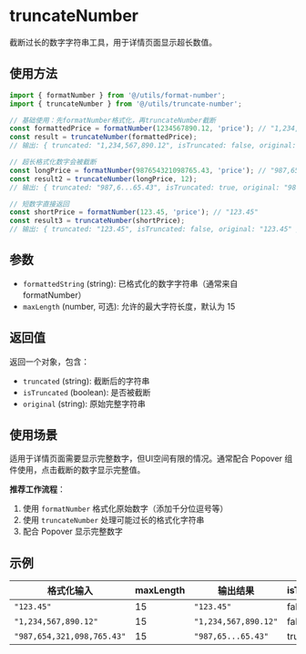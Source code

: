 # truncateNumber

截断过长的数字字符串工具，用于详情页面显示超长数值。

## 使用方法

```typescript
import { formatNumber } from '@/utils/format-number';
import { truncateNumber } from '@/utils/truncate-number';

// 基础使用：先formatNumber格式化，再truncateNumber截断
const formattedPrice = formatNumber(1234567890.12, 'price'); // "1,234,567,890.12"
const result = truncateNumber(formattedPrice);
// 输出: { truncated: "1,234,567,890.12", isTruncated: false, original: "1,234,567,890.12" }

// 超长格式化数字会被截断
const longPrice = formatNumber(987654321098765.43, 'price'); // "987,654,321,098,765.43"
const result2 = truncateNumber(longPrice, 12);
// 输出: { truncated: "987,6...65.43", isTruncated: true, original: "987,654,321,098,765.43" }

// 短数字直接返回
const shortPrice = formatNumber(123.45, 'price'); // "123.45"
const result3 = truncateNumber(shortPrice);
// 输出: { truncated: "123.45", isTruncated: false, original: "123.45" }
```

## 参数

- `formattedString` (string): 已格式化的数字字符串（通常来自formatNumber）
- `maxLength` (number, 可选): 允许的最大字符长度，默认为 15

## 返回值

返回一个对象，包含：

- `truncated` (string): 截断后的字符串
- `isTruncated` (boolean): 是否被截断
- `original` (string): 原始完整字符串

## 使用场景

适用于详情页面需要显示完整数字，但UI空间有限的情况。通常配合 Popover 组件使用，点击截断的数字显示完整值。

**推荐工作流程**：

1. 使用 `formatNumber` 格式化原始数字（添加千分位逗号等）
2. 使用 `truncateNumber` 处理可能过长的格式化字符串
3. 配合 Popover 显示完整数字

## 示例

| 格式化输入                 | maxLength | 输出结果             | isTruncated |
| -------------------------- | --------- | -------------------- | ----------- |
| `"123.45"`                 | 15        | `"123.45"`           | false       |
| `"1,234,567,890.12"`       | 15        | `"1,234,567,890.12"` | false       |
| `"987,654,321,098,765.43"` | 15        | `"987,65...65.43"`   | true        |
